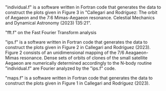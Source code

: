 "individual.f"  is a software written in Fortran code that generates the data to construct the plots given in Figure 3 in "Callegari and Rodríguez: The orbit of Aegaeon and the 7:6 Mimas-Aegaeon resonance. Celestial Mechanics and Dynamical Astronomy (2023) 135:21". 

"fft.f"   on the Fast Fourier Transform analysis

"ips.f" is a software written in Fortran code that generates the data to construct the plots given in Figure 2 in Callegari and Rodríguez (2023). Figure 2 consists of an unidimensional mapping of the 7/6 Aeagaeon-Mimas resonance. Dense sets of orbits of clones of the small satellite Aegaeon are numerically determined accordingly to the N-body routine "individual.f" are Fourier analyzed by the "ips.f" code. 

"maps.f" is a software written in Fortran code that generates the data to construct the plots given in Figure 1 in Callegari and Rodríguez (2023).
